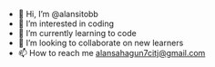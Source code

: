 - 👋 Hi, I’m @alansitobb
- 👀 I’m interested in coding
- 🌱 I’m currently learning to code
- 💞️ I’m looking to collaborate on new learners
- 📫 How to reach me alansahagun7citj@gmail.com

<!---
alansitobb/alansitobb is a ✨ special ✨ repository because its `README.md` (this file) appears on your GitHub profile.
You can click the Preview link to take a look at your changes.
--->
